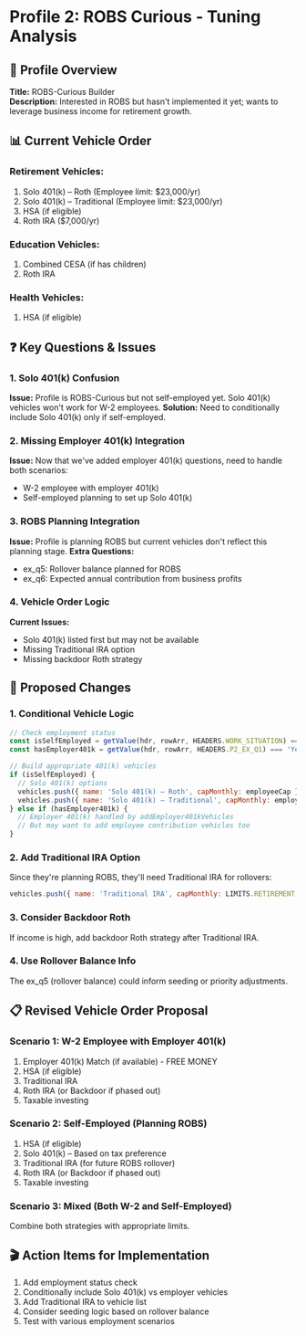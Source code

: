 # Profile 2: ROBS Curious - Tuning Analysis

## 🎯 Profile Overview
**Title:** ROBS-Curious Builder  
**Description:** Interested in ROBS but hasn't implemented it yet; wants to leverage business income for retirement growth.

## 📊 Current Vehicle Order

### Retirement Vehicles:
1. Solo 401(k) – Roth (Employee limit: $23,000/yr)
2. Solo 401(k) – Traditional (Employee limit: $23,000/yr)
3. HSA (if eligible)
4. Roth IRA ($7,000/yr)

### Education Vehicles:
1. Combined CESA (if has children)
2. Roth IRA

### Health Vehicles:
1. HSA (if eligible)

## ❓ Key Questions & Issues

### 1. Solo 401(k) Confusion
**Issue:** Profile is ROBS-Curious but not self-employed yet. Solo 401(k) vehicles won't work for W-2 employees.
**Solution:** Need to conditionally include Solo 401(k) only if self-employed.

### 2. Missing Employer 401(k) Integration
**Issue:** Now that we've added employer 401(k) questions, need to handle both scenarios:
- W-2 employee with employer 401(k)
- Self-employed planning to set up Solo 401(k)

### 3. ROBS Planning Integration
**Issue:** Profile is planning ROBS but current vehicles don't reflect this planning stage.
**Extra Questions:**
- ex_q5: Rollover balance planned for ROBS
- ex_q6: Expected annual contribution from business profits

### 4. Vehicle Order Logic
**Current Issues:**
- Solo 401(k) listed first but may not be available
- Missing Traditional IRA option
- Missing backdoor Roth strategy

## 🔧 Proposed Changes

### 1. Conditional Vehicle Logic
```javascript
// Check employment status
const isSelfEmployed = getValue(hdr, rowArr, HEADERS.WORK_SITUATION) === 'Self-employed';
const hasEmployer401k = getValue(hdr, rowArr, HEADERS.P2_EX_Q1) === 'Yes';

// Build appropriate 401(k) vehicles
if (isSelfEmployed) {
  // Solo 401(k) options
  vehicles.push({ name: 'Solo 401(k) – Roth', capMonthly: employeeCap });
  vehicles.push({ name: 'Solo 401(k) – Traditional', capMonthly: employeeCap });
} else if (hasEmployer401k) {
  // Employer 401(k) handled by addEmployer401kVehicles
  // But may want to add employee contribution vehicles too
}
```

### 2. Add Traditional IRA Option
Since they're planning ROBS, they'll need Traditional IRA for rollovers:
```javascript
vehicles.push({ name: 'Traditional IRA', capMonthly: LIMITS.RETIREMENT.TRADITIONAL_IRA / 12 });
```

### 3. Consider Backdoor Roth
If income is high, add backdoor Roth strategy after Traditional IRA.

### 4. Use Rollover Balance Info
The ex_q5 (rollover balance) could inform seeding or priority adjustments.

## 📋 Revised Vehicle Order Proposal

### Scenario 1: W-2 Employee with Employer 401(k)
1. Employer 401(k) Match (if available) - FREE MONEY
2. HSA (if eligible)
3. Traditional IRA
4. Roth IRA (or Backdoor if phased out)
5. Taxable investing

### Scenario 2: Self-Employed (Planning ROBS)
1. HSA (if eligible)
2. Solo 401(k) – Based on tax preference
3. Traditional IRA (for future ROBS rollover)
4. Roth IRA (or Backdoor if phased out)
5. Taxable investing

### Scenario 3: Mixed (Both W-2 and Self-Employed)
Combine both strategies with appropriate limits.

## 🎬 Action Items for Implementation
1. Add employment status check
2. Conditionally include Solo 401(k) vs employer vehicles
3. Add Traditional IRA to vehicle list
4. Consider seeding logic based on rollover balance
5. Test with various employment scenarios